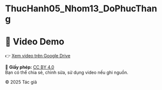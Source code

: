 # ThucHanh05_Nhom13_DoPhucThang
# 🎥 Video Demo

👉 [Xem video trên Google Drive]([https://drive.google.com/file/d/ID-CUA-BAN/view?usp=sharing](https://drive.google.com/file/d/1g3QRDufJ1lx_dDnAoP9oqvYeP0FbyQT9/view?usp=drive_link))

📄 **Giấy phép:** [CC BY 4.0](https://creativecommons.org/licenses/by/4.0/)  
Bạn có thể chia sẻ, chỉnh sửa, sử dụng video nếu ghi nguồn.

© 2025 Tác giả
